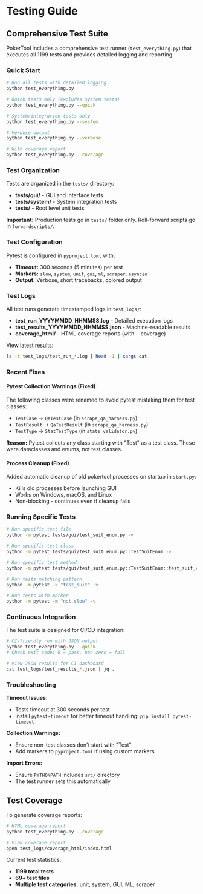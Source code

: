 # Testing Guide

## Comprehensive Test Suite

PokerTool includes a comprehensive test runner (`test_everything.py`) that executes all 1199 tests and provides detailed logging and reporting.

### Quick Start

```bash
# Run all tests with detailed logging
python test_everything.py

# Quick tests only (excludes system tests)
python test_everything.py --quick

# System/integration tests only
python test_everything.py --system

# Verbose output
python test_everything.py --verbose

# With coverage report
python test_everything.py --coverage
```

### Test Organization

Tests are organized in the `tests/` directory:

- **tests/gui/** - GUI and interface tests
- **tests/system/** - System integration tests
- **tests/** - Root level unit tests

**Important:** Production tests go in `tests/` folder only. Roll-forward scripts go in `forwardscripts/`.

### Test Configuration

Pytest is configured in `pyproject.toml` with:

- **Timeout:** 300 seconds (5 minutes) per test
- **Markers:** `slow`, `system`, `unit`, `gui`, `ml`, `scraper`, `asyncio`
- **Output:** Verbose, short tracebacks, colored output

### Test Logs

All test runs generate timestamped logs in `test_logs/`:

- **test_run_YYYYMMDD_HHMMSS.log** - Detailed execution logs
- **test_results_YYYYMMDD_HHMMSS.json** - Machine-readable results
- **coverage_html/** - HTML coverage reports (with --coverage)

View latest results:
```bash
ls -t test_logs/test_run_*.log | head -1 | xargs cat
```

### Recent Fixes

#### Pytest Collection Warnings (Fixed)

The following classes were renamed to avoid pytest mistaking them for test classes:

- `TestCase` → `QaTestCase` (in `scrape_qa_harness.py`)
- `TestResult` → `QaTestResult` (in `scrape_qa_harness.py`)
- `TestType` → `StatTestType` (in `stats_validator.py`)

**Reason:** Pytest collects any class starting with "Test" as a test class. These were dataclasses and enums, not test classes.

#### Process Cleanup (Fixed)

Added automatic cleanup of old pokertool processes on startup in `start.py`:

- Kills old processes before launching GUI
- Works on Windows, macOS, and Linux
- Non-blocking - continues even if cleanup fails

### Running Specific Tests

```bash
# Run specific test file
python -m pytest tests/gui/test_suit_enum.py -v

# Run specific test class
python -m pytest tests/gui/test_suit_enum.py::TestSuitEnum -v

# Run specific test method
python -m pytest tests/gui/test_suit_enum.py::TestSuitEnum::test_suit_values -v

# Run tests matching pattern
python -m pytest -k "test_suit" -v

# Run tests with marker
python -m pytest -m "not slow" -v
```

### Continuous Integration

The test suite is designed for CI/CD integration:

```bash
# CI-friendly run with JSON output
python test_everything.py --quick
# Check exit code: 0 = pass, non-zero = fail

# View JSON results for CI dashboard
cat test_logs/test_results_*.json | jq .
```

### Troubleshooting

**Timeout Issues:**

- Tests timeout at 300 seconds per test
- Install `pytest-timeout` for better timeout handling: `pip install pytest-timeout`

**Collection Warnings:**

- Ensure non-test classes don't start with "Test"
- Add markers to `pyproject.toml` if using custom markers

**Import Errors:**

- Ensure `PYTHONPATH` includes `src/` directory
- The test runner sets this automatically

## Test Coverage

To generate coverage reports:

```bash
# HTML coverage report
python test_everything.py --coverage

# View coverage report
open test_logs/coverage_html/index.html
```

Current test statistics:

- **1199 total tests**
- **69+ test files**
- **Multiple test categories:** unit, system, GUI, ML, scraper
